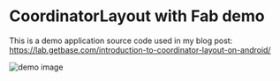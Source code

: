# CoordinatorLayout with Fab demo


This is a demo application source code used in my blog post:
https://lab.getbase.com/introduction-to-coordinator-layout-on-android/

![demo image](https://lab.getbase.com/wp-content/uploads/2015/06/snackbar3.gif)
